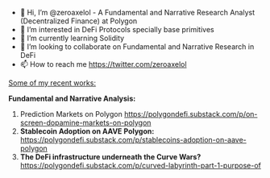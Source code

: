 - 👋 Hi, I’m @zeroaxelol - A Fundamental and Narrative Research Analyst (Decentralized Finance) at Polygon
- 👀 I’m interested in DeFi Protocols specially base primitives
- 🌱 I’m currently learning Solidity
- 💞️ I’m looking to collaborate on Fundamental and Narrative Research in DeFi
- 📫 How to reach me https://twitter.com/zeroaxelol

<ins>Some of my recent works:</ins>

**Fundamental and Narrative Analysis:**

1. Prediction Markets on Polygon https://polygondefi.substack.com/p/on-screen-dopamine-markets-on-polygon
2. **Stablecoin Adoption on AAVE Polygon:** https://polygondefi.substack.com/p/stablecoins-adoption-on-aave-polygon
3. **The DeFi infrastructure underneath the Curve Wars?** https://polygondefi.substack.com/p/curved-labyrinth-part-1-purpose-of

<!---
zeroaxelol/zeroaxelol is a ✨ special ✨ repository because its `README.md` (this file) appears on your GitHub profile.
You can click the Preview link to take a look at your changes.
--->
